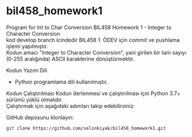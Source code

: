 # bil458_homework1
Program for Int to Char Conversion
BIL458 Homework 1 - Integer to Character Conversion  
kod develop branch icindedir 
BIL458 1. ÖDEV için commit ve pushlama işlemi yapılmıştır.  
Kodun amacı "Integer to Character Conversion", yani girilen bir tam sayıyı (0-255 aralığında) ASCII karakterine dönüştürmektir.  

 Kodun Yazım Dili 
- Python programlama dili kullanılmıştır.  

Kodun Çalıştırılması 
Kodun derlenmesi ve çalıştırılması için Python 3.7+ sürümü yüklü olmalıdır.  
Çalıştırmak için aşağıdaki adımları takip edebilirsiniz:  

GitHub deposunu klonlayın:
   ```bash
   git clone https://github.com/selinkiyak/bil458_homework1.git


